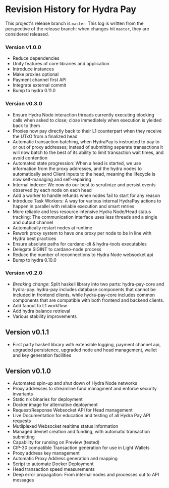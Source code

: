 # Revision History for Hydra Pay

This project's release branch is `master`. This log is written from the perspective of the release
branch: when changes hit `master`, they are considered released.

### Version v1.0.0

* Reduce dependencies
* Unify features of core libraries and application
* Introduce instances
* Make proxies optional
* Payment channel first API
* Integrate external commit
* Bump to hydra 0.11.0

### Version v0.3.0

* Ensure Hydra Node interaction threads currently executing blocking calls when asked to close; close immediately when execution is yielded back to them
* Proxies now pay directly back to their L1 counterpart when they receive the UTxO from a finalized head
* Automatic transaction batching, when HydraPay is instructed to pay to or out of proxy addresses; instead of submitting separate transactions it will now batch to the best of its ability to limit transaction wait times, and avoid contention 
* Automated state progression: When a head is started, we use information from the proxy addresses, and the hydra nodes to automatically send Client inputs to the head, meaning the lifecycle is now self-managing and self-repairing
* Internal indexer: We now do our best to scrutinize and persist events observed by each node on each head
* Add a worker to handle refunds when nodes fail to start for any reason
* Introduce Task Workers: A way for various internal HydraPay actions to happen in parallel with reliable execution and smart retries 
* More reliable and less resource intensive Hydra Node/Head status tracking: The communication interface uses less threads and a single and output channel
* Automatically restart nodes at runtime
* Rework proxy system to have one proxy per node to be in line with Hydra best practices
* Ensure absolute paths for cardano-cli & hydra-tools executables
* Delegate SIGINT to cardano-node process
* Reduce the number of reconnections to Hydra Node websocket api
* Bump to hydra 0.10.0

### Version v0.2.0

* *Breaking change*: Split haskell library into two parts: hydra-pay-core and hydra-pay. hydra-pay includes database components that cannot be included in frontend clients, while hydra-pay-core includes common components that are compatible with both frontend and backend clients.
* Add fanout to L1 workflow
* Add hydra balance retrieval
* Various stability improvements

## Version v0.1.1

* First party haskell library with extensible logging, payment channel api, upgraded persistence, upgraded node and head management, wallet and key generation facilities

##  Version v0.1.0

* Automated spin-up and shut down of Hydra Node networks
* Proxy addresses to streamline fund managment and enforce security invariants
* Static nix binaries for deployment
* Docker image for alternative deployment
* Request/Response Websocket API for Head management
* Live Documentation for education and testing of all Hydra Pay API requests
* Mutliplexed Websocket realtime status information
* Managed devnet creation and funding, with automatic transaction submitting
* Capability for running on Preview (tested)
* CIP-30 compatible Transaction generation for use in Light Wallets
* Proxy address key management
* Automatic Proxy Address generation and mapping
* Script to automate Docker Deployment
* Head transaction speed measurements
* Deep error propagation: From internal nodes and processes out to API messages

